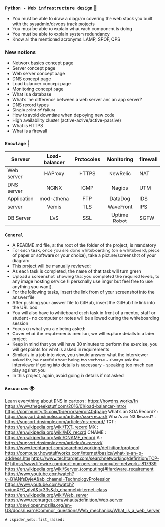 ### `Python - Web infrastructure design` :dart:



 *   You must be able to draw a diagram covering the web stack you built with the sysadmin/devops track projects
 *   You must be able to explain what each component is doing
 *   You must be able to explain system redundancy
 *   Know all the mentioned acronyms: LAMP, SPOF, QPS


### New notions

-    Network basics concept page
-    Server concept page
-    Web server concept page
-    DNS concept page
-    Load balancer concept page
-    Monitoring concept page
-    What is a database
-    What’s the difference between a web server and an app server?
-    DNS record types
-    Single point of failure
-    How to avoid downtime when deploying new code
-    High availability cluster (active-active/active-passive)
-    What is HTTPS
-    What is a firewall





### `Knowlage`     :floppy_disk:

|   Serveur     | Load-balancer| Protocoles| Monitoring   | firewall|
| ------------- |:------------:|:---------:|:------------:|:--------|
|    Web server |  HAProxy     |  HTTPS    |  NewRelic    |  NAT    |
|    DNS server |  NGINX       |  ICMP     |  Nagios      |  UTM    |
|    Application|  mod-athena  |  FTP      |  DataDog     |  IDS    |
|    server     |  Vernis      |  TLS      |  WaveFront   |  IPS    |   
|    DB Server  |  LVS         |  SSL      |  Uptime Robot|  SGFW   |


### ` General `


 *   A README.md file, at the root of the folder of the project, is mandatory
 *   For each task, once you are done whiteboarding (on a whiteboard, piece of paper or software or your choice), take a picture/screenshot of your diagram
 *   This project will be manually reviewed:
 *   As each task is completed, the name of that task will turn green
 *   Upload a screenshot, showing that you completed the required levels, to any image hosting service (I personally use imgur but feel free to use anything you want).
 *   For the following tasks, insert the link from of your screenshot into the answer file
 *   After pushing your answer file to GitHub, insert the GitHub file link into the URL box
 *   You will also have to whiteboard each task in front of a mentor, staff or student - no computer or notes will be allowed during the whiteboarding session
 *   Focus on what you are being asked:
 *   Cover what the requirements mention, we will explore details in a later project
 *   Keep in mind that you will have 30 minutes to perform the exercise, you will get points for what is asked in requirements
 *   Similarly in a job interview, you should answer what the interviewer asked for, be careful about being too verbose - always ask the interviewer if going into details is necessary - speaking too much can play against you
 *   In this project, again, avoid going in details if not asked



### `Resources`   :earth_africa:

Learn everything about DNS in cartoon : https://howdns.works/fr/
https://www.thegeekstuff.com/2016/01/load-balancer-intro/
https://community.f5.com/t5/errors/error404page
What’s an SOA Record? : https://support.dnsimple.com/articles/soa-record/
What’s an NS Record? : https://support.dnsimple.com/articles/ns-record/
TXT : https://en.wikipedia.org/wiki/TXT_record
MX : https://en.wikipedia.org/wiki/MX_record
CNAME : https://en.wikipedia.org/wiki/CNAME_record
A : https://support.dnsimple.com/articles/a-record/
https://www.techtarget.com/searchnetworking/definition/protocol
https://computer.howstuffworks.com/internet/basics/what-is-an-ip-address.htm
https://www.techtarget.com/searchnetworking/definition/TCP-IP
https://www.lifewire.com/port-numbers-on-computer-networks-817939
https://en.wikipedia.org/wiki/Server_(computing)#Hardware_requirement
https://www.youtube.com/watch?v=B1ANfsDyjeA&ab_channel=TechnologyProfession
https://www.youtube.com/watch?v=iuqXFC_qIvA&t=33s&ab_channel=internet-class
https://en.wikipedia.org/wiki/Web_server
https://www.techtarget.com/whatis/definition/Web-server
https://developer.mozilla.org/en-US/docs/Learn/Common_questions/Web_mechanics/What_is_a_web_server

	# :spider_web::fist_raised:

```

```
